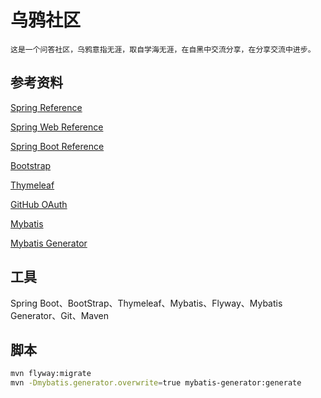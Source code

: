 # 乌鸦社区
    这是一个问答社区，乌鸦意指无涯，取自学海无涯，在自黑中交流分享，在分享交流中进步。
## 参考资料

[Spring Reference](https://spring.io/guides)

[Spring Web Reference](https://spring.io/guides/gs/serving-web-content/)

[Spring Boot Reference](https://docs.spring.io/spring-boot/docs/2.2.7.RELEASE/reference/htmlsingle/)

[Bootstrap](https://v3.bootcss.com/getting-started/)

[Thymeleaf](https://www.thymeleaf.org/)

[GitHub OAuth](https://developer.github.com/apps/building-oauth-apps/creating-an-oauth-app/)

[Mybatis](http://mybatis.org/)

[Mybatis Generator](http://mybatis.org/generator/)


## 工具

Spring Boot、BootStrap、Thymeleaf、Mybatis、Flyway、Mybatis Generator、Git、Maven

## 脚本

```bash
mvn flyway:migrate
mvn -Dmybatis.generator.overwrite=true mybatis-generator:generate
```